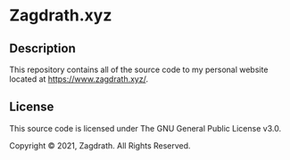 # Zagdrath.xyz

## Description
This repository contains all of the source code to my personal website located at https://www.zagdrath.xyz/.

## License
This source code is licensed under The GNU General Public License v3.0.

Copyright © 2021, Zagdrath. All Rights Reserved.
